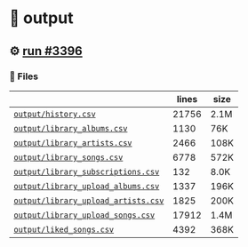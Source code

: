 # 📝  output 

## ⚙️ [run #3396](https://github.com/jwenerd/ytm-dl/actions/runs/13171295825)

### 📁 Files

|                                                                         |lines|size|
|-------------------------------------------------------------------------|-----|----|
|[`output/history.csv` ](output/history.csv)                              |21756|2.1M|
|[`output/library_albums.csv` ](output/library_albums.csv)                |1130 |76K |
|[`output/library_artists.csv` ](output/library_artists.csv)              |2466 |108K|
|[`output/library_songs.csv` ](output/library_songs.csv)                  |6778 |572K|
|[`output/library_subscriptions.csv` ](output/library_subscriptions.csv)  |132  |8.0K|
|[`output/library_upload_albums.csv` ](output/library_upload_albums.csv)  |1337 |196K|
|[`output/library_upload_artists.csv` ](output/library_upload_artists.csv)|1825 |200K|
|[`output/library_upload_songs.csv` ](output/library_upload_songs.csv)    |17912|1.4M|
|[`output/liked_songs.csv` ](output/liked_songs.csv)                      |4392 |368K|